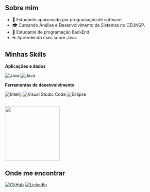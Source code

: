 ## Sobre mim

- 🤔 Estudante apaixonado por programação de software.
- 🎓 Cursando Análise e Desenvolvimento de Sistemas no CEUNSP.
- 🌱 Estudante de programação BackEnd.
- ☕ Aprendendo mais sobre Java.

## Minhas Skills

**Aplicações e dados**

![Java](https://img.shields.io/badge/-Java-333333?style=flat&logo=Java&logoColor=007396)
![Java]([https://img.shields.io/badge/-Java-333333?style=flat&logo=Java&logoColor=007396](https://raw.githubusercontent.com/marwin1991/profile-technology-icons/refs/heads/main/icons/java.png))

**Ferramentas de desenvolvimento**

![Intellij](https://img.shields.io/badge/-Intellij-333333?style=flat&logo=intellij-idea&logoColor=00000)
![Visual Studio Code](https://img.shields.io/badge/-Visual%20Studio%20Code-333333?style=flat&logo=visual-studio-code&logoColor=007ACC)
![Eclipse](https://img.shields.io/badge/-Eclipse-333333?style=flat&logo=eclipse-ide&logoColor=2C2255)


<br/>

<a href="https://github.com/LuisDavisCode" title="Perfil de Luis">
  <img height="180em" src="https://github-readme-stats.vercel.app/api?username=LuisDavisCode&theme=dark&show_icons=true" />
</a>

## Onde me encontrar

[![GitHub](https://img.shields.io/badge/GitHub-100000?style=for-the-badge&logo=github&logoColor=white)](https://github.com/LuisDavisCode)
[![LinkedIn](https://img.shields.io/badge/LinkedIn-0077B5?style=for-the-badge&logo=linkedin&logoColor=white)](https://www.linkedin.com/in/luisdaviscode/)
